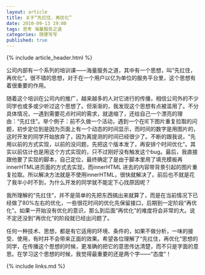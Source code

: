 ```yaml
---
layout: article
title: 关于“先扛住，再优化”
date: 2010-09-13 19:00
tags: 思考 海量服务之道
categories: 随便写写
published: true
---
```


{% include article_header.html %}

公司内部有一个系列的培训课——海量服务之道，其中有一个思想，叫“先扛住，再优化”。很不错的思想，对于在一个用户以亿为单位的服务平台里，这个思想有着很重要的作用。

随着这个培训在公司内的推广，越来越多的人对它进行的传播，相信公司外的不少同学也或多或少听过这个思想了。但渐渐的，我发现这个思想有点被滥用了。不分具体情况，一遇到需要花点时间的需求，就退缩了，还给自己一个漂亮的理由：“先扛住”。举个例子：前不久做一个活动，遇到一个在IE下图片重复拉取的问题，初步定位到是因为页面上有一个动态的时间显示，而时间的数字是用图片的，这时开发的同学开始放弃了，因为离提测的时间已经很少了。不断的跟我说，“先用以前的方式实现，以前的没问题，先把这个版本发了，再安排个时间优化”。其实以前估计也是用这个方式实现的，只不过刚好没有触发这个bug。最后，我直接跟他要了实现的脚本，自己定位，最终确定了是由于脚本里用了填充模板再innerHTML进页面的方式去实现，而innerHTML 进去的内容带背景引起的图片重复拉取。所以解决方法就是不使用innerHTML，很快就解决了。前后也不就是花了我半小时不到，为什么开发的同学就不能定下心找原因呢？

我所理解的“先扛住”，并不是简单的先把东西搞出来就算了，而是在当前情况下已经做了80%左右的优化，一些很花时间的优化先保留接口，后期到一定阶段“再优化”。如果一开始没有优化的意识，那么到后面“再优化”的难度将会非常的大。说不定还没到“再优化”的阶段就已经出问题了。

任何一种技术、思想，都是有它适用的环境、条件的，如果不做分析，一味的接受、使用，有时并不会带来正面的效果。希望各位理解了“先扛住，再优化”思想的同学，在传播这个思想的时候，更准确的把它的意思传达清楚，而不只是字面的意思。在学习这个思想的时候，我觉得最重要的还是两个字——“态度”！

{% include links.md %}